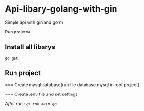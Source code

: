 # Api-libary-golang-with-gin
Simple api with gin and gorm

Run projetco


## Install all libarys
``` go get ``` 

## Run project

=== Create mysql database(run file database.mysql in root project)


=== Create .env file and set settings

<i> After run : ``` go run main.go ``` </i>
